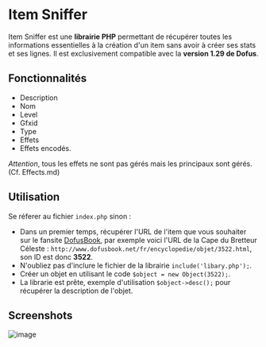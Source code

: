 # Item Sniffer
Item Sniffer est une **librairie PHP** permettant de récupérer toutes les informations essentielles à la création d'un item sans avoir à créer ses stats et ses lignes.
Il est exclusivement compatible avec la **version 1.29 de Dofus**.

## Fonctionnalités
- Description
- Nom
- Level
- Gfxid
- Type
- Effets
- Effets encodés.

*Attention*, tous les effets ne sont pas gérés mais les principaux sont gérés.(Cf. Effects.md)

## Utilisation
Se réferer au fichier `index.php` sinon :
- Dans un premier temps, récupérer l'URL de l'item que vous souhaiter sur le fansite [DofusBook](http://www.dofusbook.net/fr/encyclopedie/fiche/equipements.html), par exemple voici l'URL de la Cape du Bretteur Céleste : `http://www.dofusbook.net/fr/encyclopedie/objet/3522.html`, son ID est donc **3522**.
- N'oubliez pas d'inclure le fichier de la librairie `include('libary.php');`.
- Créer un objet en utilisant le code `$object = new Object(3522);`.
- La librarie est prête, exemple d'utilisation `$object->desc();` pour récupérer la description de l'objet.

## Screenshots
![image](http://image.noelshack.com/fichiers/2015/41/1444582326-screen.jpg)
